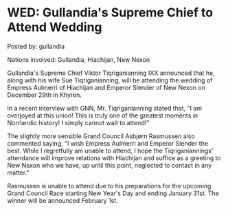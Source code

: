# WED: Gullandia's Supreme Chief to Attend Wedding

Posted by: gullandia

Nations involved: Gullandia, Hiachijan, New Nexon

Gullandia's Supreme Chief Viktor Tiqriganianning IXX announced that he, along with his wife Sue Tiqriganianning, will be attending the wedding of Empress Aulmerri of Hiachijan and Emperor Slender of New Nexon on December 29th in Khyren.

In a recent interview with GNN, Mr. Tiqriganianning stated that, "I am overjoyed at this union! This is truly one of the greatest moments in Norrlandic history! I simply cannot wait to attend!"

The slightly more sensible Grand Council Asbjørn Rasmussen also commented saying, "I wish Empress Aulmerri and Emperor Slender the best. While I regretfully am unable to attend, I hope the Tiqriganiannings' attendance will improve relations with Hiachijan and suffice as a greeting to New Nexon who we have, up until this point, neglected to contact in any matter."

Rasmussen is unable to attend due to his preparations for the upcoming Grand Council Race starting New Year's Day and ending January 31st. The winner will be announced February 1st.
